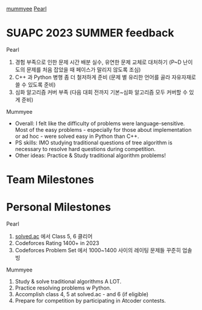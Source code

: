 [mummyee](https://www.acmicpc.net/user/mummyee)
[Pearl](https://github.com/Pearl-K)


# SUAPC 2023 SUMMER feedback
Pearl
1. 경험 부족으로 인한 문제 시간 배분 실수, 유연한 문제 교체로 대처하기 (P~D 난이도의 문제를 처음 잡았을 때 페이스가 말리지 않도록 조심)
2. C++ 과 Python 병행 좀 더 철저하게 준비 (문제 별 유리한 언어를 골라 자유자재로 쓸 수 있도록 준비)
3. 심화 알고리즘 커버 부족 (다음 대회 전까지 기본~심화 알고리즘 모두 커버할 수 있게 준비)

Mummyee
- Overall: I felt like the difficulty of problems were language-sensitive. Most of the easy problems - especially for those about implementation or ad hoc - were solved easy in Python than C++.
- PS skills: IMO studying traditional questions of tree algorithm is necessary to resolve hard questions during competition.
- Other ideas: Practice & Study traditional algorithm problems! 

# Team Milestones


# Personal Milestones
Pearl
1. [solved.ac](https://solved.ac/) 에서 Class 5, 6 클리어
2. Codeforces Rating 1400+ in 2023
3. Codeforces Problem Set 에서 1000~1400 사이의 레이팅 문제들 꾸준히 업솔빙

Mummyee
1. Study & solve traditional algorithms A LOT.
2. Practice resolving problems w Python.
3. Accomplish class 4, 5 at solved.ac - and 6 (if eligible)
4. Prepare for competition by participating in Atcoder contests.
